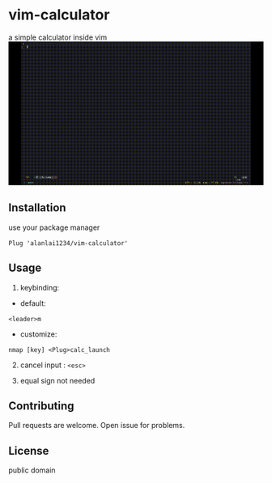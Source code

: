 # vim-calculator

a simple calculator inside vim
<img alt="Gif" src="https://raw.githubusercontent.com/alanlai1234/vim-calculator/main/image/demonstrate.gif" />

## Installation

use your package manager
```vim
Plug 'alanlai1234/vim-calculator'
```

## Usage

1. keybinding:

* default:
```vim
<leader>m
```
* customize:
```vim
nmap [key] <Plug>calc_launch
```
2. cancel input : ```<esc>```

3. equal sign not needed
## Contributing
Pull requests are welcome. Open issue for problems.
## License
public domain
